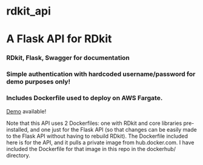 # rdkit_api

# A Flask API for RDkit

### RDkit, Flask, Swagger for documentation
### Simple authentication with hardcoded username/password for demo purposes only!
### Includes Dockerfile used to deploy on AWS Fargate.

[Demo](https://api.explorablelabs.com) available!

Note that this API uses 2 Dockerfiles: one with RDkit and core libraries pre-installed, and one just for the Flask API (so that changes can be easily made to the Flask API without having to rebuild RDkit). The Dockerfile included here is for the API, and it pulls a private image from hub.docker.com. I have included the Dockerfile for that image in this repo in the dockerhub/ directory.



